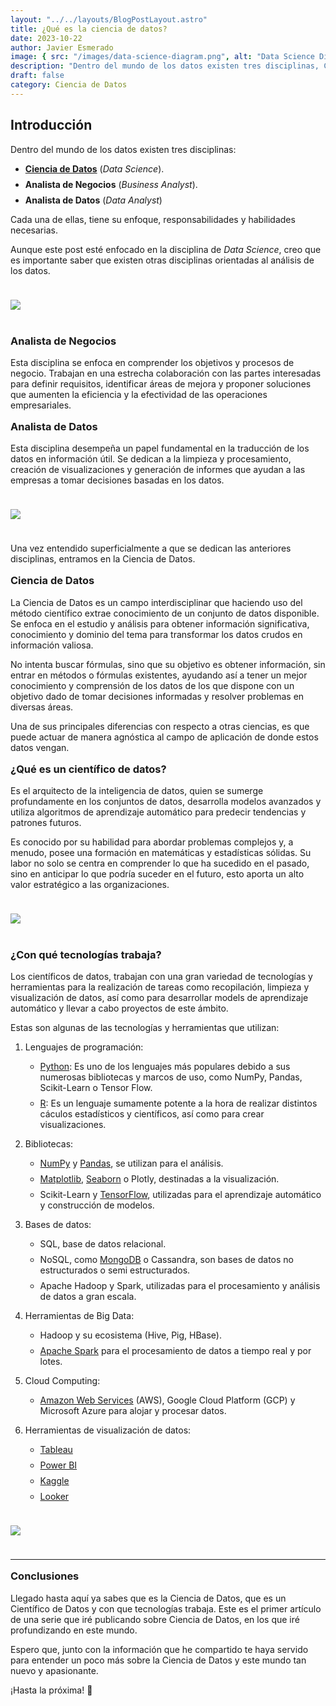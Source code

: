 ```yaml
---
layout: "../../layouts/BlogPostLayout.astro"
title: ¿Qué es la ciencia de datos?
date: 2023-10-22
author: Javier Esmerado
image: { src: "/images/data-science-diagram.png", alt: "Data Science Diagram" }
description: "Dentro del mundo de los datos existen tres disciplinas, Ciencia de Datos, Analista de Datos y Analista de Negocios. Cada una de ellas, tiene su enfoque, responsabilidades y habilidades necesarias."
draft: false
category: Ciencia de Datos
---
```


## Introducción

Dentro del mundo de los datos existen tres disciplinas:

- **[Ciencia de Datos](/category/ciencia-de-datos)** (_Data Science_).
- **Analista de Negocios** (_Business Analyst_).
- **Analista de Datos** (_Data Analyst_)

Cada una de ellas, tiene su enfoque, responsabilidades y habilidades necesarias.

Aunque este post esté enfocado en la disciplina de _Data Science_, creo que es importante saber que existen otras disciplinas orientadas al análisis de los datos.

![](/images/data-science-diagram.png)

### Analista de Negocios

Esta disciplina se enfoca en comprender los objetivos y procesos de negocio. Trabajan en una estrecha colaboración con las partes interesadas para definir requisitos, identificar áreas de mejora y proponer soluciones que aumenten la eficiencia y la efectividad de las operaciones empresariales.

### Analista de Datos

Esta disciplina desempeña un papel fundamental en la traducción de los datos en información útil. Se dedican a la limpieza y procesamiento, creación de visualizaciones y generación de informes que ayudan a las empresas a tomar decisiones basadas en los datos.

![](/images/data-analyst.jpg)

Una vez entendido superficialmente a que se dedican las anteriores
disciplinas, entramos en la Ciencia de Datos.

### Ciencia de Datos

La Ciencia de Datos es un campo interdisciplinar que haciendo uso del método científico extrae conocimiento de un conjunto de datos disponible. Se enfoca en el estudio y análisis para obtener información significativa, conocimiento y dominio del tema para transformar los datos crudos en información valiosa.

No intenta buscar fórmulas, sino que su objetivo es obtener información, sin entrar en métodos o fórmulas existentes, ayudando así a tener un mejor conocimiento y comprensión de los datos de los que dispone con un objetivo dado de tomar decisiones informadas y resolver problemas en diversas áreas.

Una de sus principales diferencias con respecto a otras ciencias, es que puede actuar de manera agnóstica al campo de aplicación de donde estos datos vengan.

### ¿Qué es un científico de datos?

Es el arquitecto de la inteligencia de datos, quien se sumerge profundamente en los conjuntos de datos, desarrolla modelos avanzados y utiliza algoritmos de aprendizaje automático para predecir tendencias y patrones futuros.

Es conocido por su habilidad para abordar problemas complejos y, a menudo, posee una formación en matemáticas y estadísticas sólidas. Su labor no solo se centra en comprender lo que ha sucedido en el pasado, sino en anticipar lo que podría suceder en el futuro, esto aporta un alto valor estratégico a las organizaciones.

![](/images/data-science-1.jpg)

### ¿Con qué tecnologías trabaja?

Los científicos de datos, trabajan con una gran variedad de tecnologías y herramientas para la realización de tareas como recopilación, limpieza y visualización de datos, así como para desarrollar models de aprendizaje automático y llevar a cabo proyectos de este ámbito.

Estas son algunas de las tecnologías y herramientas que utilizan:

1. Lenguajes de programación:

   - [Python](https://es.python.org/): Es uno de los lenguajes más populares debido a sus numerosas bibliotecas y marcos de uso, como NumPy, Pandas, Scikit-Learn o Tensor Flow.
   - [R](https://www.r-project.org/): Es un lenguaje sumamente potente a la hora de realizar distintos cáculos estadísticos y científicos, así como para crear visualizaciones.

2. Bibliotecas:
   - [NumPy](https://numpy.org/) y [Pandas](https://pandas.pydata.org/), se utilizan para el análisis.
   - [Matplotlib](https://matplotlib.org/), [Seaborn](https://seaborn.pydata.org/) o Plotly, destinadas a la visualización.
   - Scikit-Learn y [TensorFlow](https://www.tensorflow.org/), utilizadas para el aprendizaje automático y construcción de modelos.
3. Bases de datos:
   - SQL, base de datos relacional.
   - NoSQL, como [MongoDB](https://www.mongodb.com/) o Cassandra, son bases de datos no estructurados o semi estructurados.
   - Apache Hadoop y Spark, utilizadas para el procesamiento y análisis de datos a gran escala.
4. Herramientas de Big Data:
   - Hadoop y su ecosistema (Hive, Pig, HBase).
   - [Apache Spark](https://spark.apache.org/) para el procesamiento de datos a tiempo real y por lotes.
5. Cloud Computing:
   - [Amazon Web Services](https://aws.amazon.com/) (AWS), Google Cloud Platform (GCP) y Microsoft Azure para alojar y procesar datos.
6. Herramientas de visualización de datos:
   - [Tableau](https://www.tableau.com/)
   - [Power BI](https://powerbi.microsoft.com/)
   - [Kaggle](https://www.kaggle.com/)
   - [Looker](https://lookerstudio.google.com/)

![](/images/looker.jpeg)

---

### Conclusiones

Llegado hasta aquí ya sabes que es la Ciencia de Datos, que es un Científico de Datos y con que tecnologías trabaja. Este es el primer artículo de una serie que iré publicando sobre Ciencia de Datos, en los que iré profundizando en este mundo.

Espero que, junto con la información que he compartido te haya servido para entender un poco más sobre la Ciencia de Datos y este mundo tan nuevo y apasionante.

¡Hasta la próxima! 👋

<style>
  img {
    margin: 1.5rem 0;
  }

  h3 {
    margin-top: 1rem;
  }

  ul,li {
   margin: 0.5rem 0;
  }
</style>
